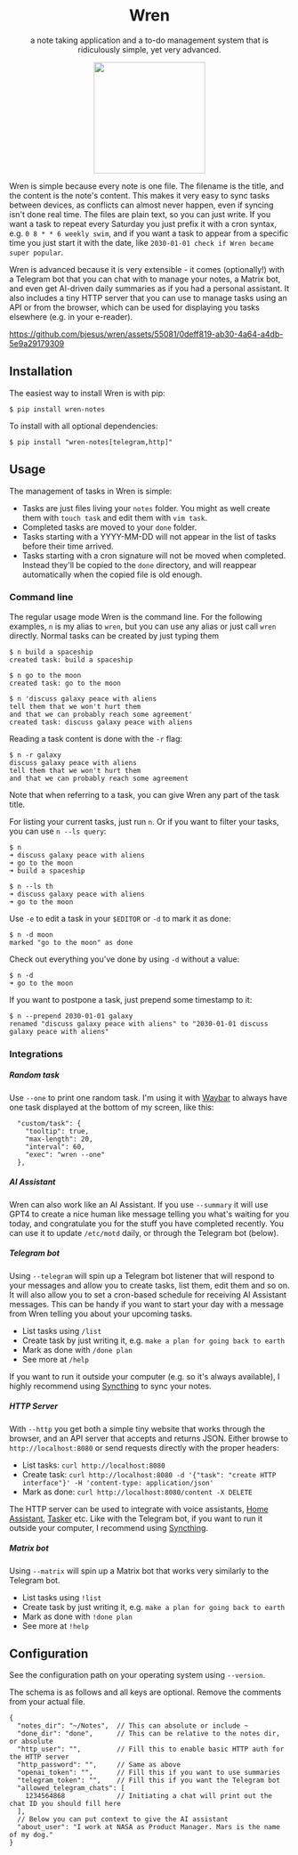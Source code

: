 <h1 align="center">
Wren
</h1>

<p align="center">
a note taking application and a to-do management system that is ridiculously simple, yet very advanced.
</p>
<p align="center">
<img src="https://github.com/bjesus/knowts/assets/55081/ab1f5584-267c-45da-b7bd-96fb38c66143" height="200">
</p>

Wren is simple because every note is one file. The filename is the title, and the content is the note's content. This makes it very easy to sync tasks between devices, as conflicts can almost never happen, even if syncing isn't done real time. The files are plain text, so you can just write. If you want a task to repeat every Saturday you just prefix it with a cron syntax, e.g. `0 8 * * 6 weekly swim`, and if you want a task to appear from a specific time you just start it with the date, like `2030-01-01 check if Wren became super popular`.

Wren is advanced because it is very extensible - it comes (optionally!) with a Telegram bot that you can chat with to manage your notes, a Matrix bot, and even get AI-driven daily summaries as if you had a personal assistant. It also includes a tiny HTTP server that you can use to manage tasks using an API or from the browser, which can be used for displaying you tasks elsewhere (e.g. in your e-reader).

https://github.com/bjesus/wren/assets/55081/0deff819-ab30-4a64-a4db-5e9a29179309

## Installation

The easiest way to install Wren is with pip:

```
$ pip install wren-notes
```

To install with all optional dependencies:
```
$ pip install "wren-notes[telegram,http]"
```

## Usage

The management of tasks in Wren is simple:
- Tasks are just files living your `notes` folder. You might as well create them with `touch task` and edit them with `vim task`.
- Completed tasks are moved to your `done` folder.
- Tasks starting with a YYYY-MM-DD will not appear in the list of tasks before their time arrived.
- Tasks starting with a cron signature will not be moved when completed. Instead they'll be copied to the `done` directory, and will reappear automatically when the copied file is old enough.

### Command line

The regular usage mode Wren is the command line. For the following examples, `n` is my alias to `wren`, but you can use any alias or just call `wren` directly. Normal tasks can be created by just typing them
```
$ n build a spaceship
created task: build a spaceship

$ n go to the moon
created task: go to the moon

$ n 'discuss galaxy peace with aliens
tell them that we won't hurt them
and that we can probably reach some agreement'
created task: discuss galaxy peace with aliens
```

Reading a task content is done with the `-r` flag:
```
$ n -r galaxy
discuss galaxy peace with aliens
tell them that we won't hurt them
and that we can probably reach some agreement
```
Note that when referring to a task, you can give Wren any part of the task title.

For listing your current tasks, just run `n`. Or if you want to filter your tasks, you can use `n --ls query`:
```
$ n
➜ discuss galaxy peace with aliens
➜ go to the moon
➜ build a spaceship

$ n --ls th
➜ discuss galaxy peace with aliens
➜ go to the moon
```

Use  `-e` to edit a task in your `$EDITOR` or `-d` to mark it as done:
```
$ n -d moon
marked "go to the moon" as done
```

Check out everything you've done by using `-d` without a value:
```
$ n -d
➜ go to the moon
```

If you want to postpone a task, just prepend some timestamp to it:
```
$ n --prepend 2030-01-01 galaxy
renamed "discuss galaxy peace with aliens" to "2030-01-01 discuss galaxy peace with aliens"
```

### Integrations

##### Random task
Use `--one` to print one random task. I'm using it with [Waybar](https://github.com/Alexays/Waybar/) to always have one task displayed at the bottom of my screen, like this:
```
  "custom/task": {
    "tooltip": true,
    "max-length": 20,
    "interval": 60,
    "exec": "wren --one"
  },
```

##### AI Assistant

Wren can also work like an AI Assistant. If you use `--summary` it will use GPT4 to create a nice human like message telling you what's waiting for you today, and congratulate you for the stuff you have completed recently. You can use it to update `/etc/motd` daily, or through the Telegram bot (below).

##### Telegram bot

Using `--telegram` will spin up a Telegram bot listener that will respond to your messages and allow you to create tasks, list them, edit them and so on. It will also allow you to set a cron-based schedule for receiving AI Assistant messages. This can be handy if you want to start your day with a message from Wren telling you about your upcoming tasks.

- List tasks using `/list`
- Create task by just writing it, e.g. `make a plan for going back to earth`
- Mark as done with `/done plan`
- See more at `/help`

If you want to run it outside your computer (e.g. so it's always available), I highly recommend using [Syncthing](https://syncthing.net/) to sync your notes.

##### HTTP Server

With `--http` you get both a simple tiny website that works through the browser, and an API server that accepts and returns JSON. Either browse to `http://localhost:8080` or send requests directly with the proper headers:
- List tasks: `curl http://localhost:8080`
- Create task: `curl http://localhost:8080 -d '{"task": "create HTTP interface"}' -H 'content-type: application/json'`
- Mark as done: `curl http://localhost:8080/content -X DELETE`

The HTTP server can be used to integrate with voice assistants, [Home Assistant](https://www.home-assistant.io/), [Tasker](https://joaoapps.com/tasker/) etc. Like with the Telegram bot, if you want to run it outside your computer, I recommend using [Syncthing](https://syncthing.net/).

##### Matrix bot

Using `--matrix` will spin up a Matrix bot that works very similarly to the Telegram bot.

- List tasks using `!list`
- Create task by just writing it, e.g. `make a plan for going back to earth`
- Mark as done with `!done plan`
- See more at `!help`

## Configuration

See the configuration path on your operating system using `--version`.

The schema is as follows and all keys are optional. Remove the comments from your actual file.
```
{
  "notes_dir": "~/Notes",  // This can absolute or include ~
  "done_dir": "done",      // This can be relative to the notes dir, or absolute
  "http_user": "",         // Fill this to enable basic HTTP auth for the HTTP server
  "http_password": "",     // Same as above
  "openai_token": "",      // Fill this if you want to use summaries
  "telegram_token": "",    // Fill this if you want the Telegram bot
  "allowed_telegram_chats": [
    1234564868             // Initiating a chat will print out the chat ID you should fill here
  ],
  // Below you can put context to give the AI assistant
  "about_user": "I work at NASA as Product Manager. Mars is the name of my dog." 
}
```
